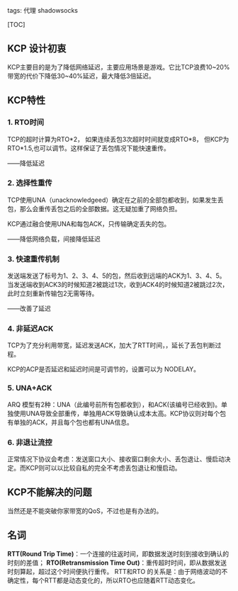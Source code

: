 tags: 代理
    shadowsocks



[TOC]

## KCP 设计初衷

KCP主要目的是为了降低网络延迟，主要应用场景是游戏。它比TCP浪费10~20%带宽的代价下降低30~40%延迟，最大降低3倍延迟。



## KCP特性

### 1. RTO时间

TCP的超时计算为RTO*2， 如果连续丢包3次超时时间就变成RTO\*8， 但KCP为RTO\*1.5,也可以调节。这样保证了丢包情况下能快速重传。

——降低延迟

### 2. 选择性重传

TCP使用UNA（unacknowledgeed）确定在之前的全部包都收到，如果发生丢包，那么会重传丢包之后的全部数据。这无疑加重了网络负担。

KCP通过融合使用UNA和每包ACK，只传输确定丢失的包。

——降低网络负载，间接降低延迟

### 3. 快速重传机制

发送端发送了标号为1、2、3、4、5的包，然后收到远端的ACK为1、3、4、5。当发送端收到ACK3的时候知道2被跳过1次，收到ACK4的时候知道2被跳过2次，此时立刻重新传输包2无需等待。

——改善了延迟



### 4. 非延迟ACK

TCP为了充分利用带宽，延迟发送ACK，加大了RTT时间，，延长了丢包判断过程。

KCP的ACP是否延迟和延迟时间是可调节的，设置可以为 NODELAY。



### 5. UNA+ACK

ARQ 模型有2种：UNA（此编号前所有包都收到），和ACK(该编号已经收到)。单独使用UNA导致全部重传，单独用ACK导致确认成本太高。KCP协议则对每个包有单独的ACK，并且每个包也都有UNA信息。



### 6. 非退让流控

正常情况下协议会考虑：发送窗口大小、接收窗口剩余大小、丢包退让、慢启动决定。而KCP则可以以比较自私的完全不考虑丢包退让和慢启动。





## KCP不能解决的问题

当然还是不能突破你家带宽的QoS，不过也是有办法的。





## 名词

**RTT(Round Trip Time)**：一个连接的往返时间，即数据发送时刻到接收到确认的时刻的差值；
**RTO(Retransmission Time Out)**：重传超时时间，即从数据发送时刻算起，超过这个时间便执行重传。
RTT和RTO 的关系是：由于网络波动的不确定性，每个RTT都是动态变化的，所以RTO也应随着RTT动态变化。
